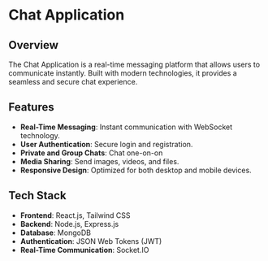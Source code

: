 # Chat Application

## Overview
The Chat Application is a real-time messaging platform that allows users to communicate instantly. Built with modern technologies, it provides a seamless and secure chat experience.

## Features
- **Real-Time Messaging**: Instant communication with WebSocket technology.
- **User Authentication**: Secure login and registration.
- **Private and Group Chats**: Chat one-on-on
- **Media Sharing**: Send images, videos, and files.
- **Responsive Design**: Optimized for both desktop and mobile devices.

## Tech Stack
- **Frontend**: React.js, Tailwind CSS
- **Backend**: Node.js, Express.js
- **Database**: MongoDB
- **Authentication**: JSON Web Tokens (JWT)
- **Real-Time Communication**: Socket.IO
